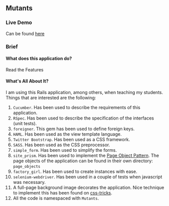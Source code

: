 ## Mutants ##

### Live Demo ###

Can be found [here](http://shielded-mesa-1223.herokuapp.com/)

### Brief ###

#### What does this application do? ####

Read the Features

#### What's All About It? ####

I am using this Rails application, among others, when teaching my students. Things that are interested are the following:

1. `Cucumber`. Has been used to describe the requirements of this application. 
2. `RSpec`. Has been used to describe the specification of the interfaces (unit tests).
3. `foreigner`. This gem has been used to define foreign keys.
4. `HAML`. Has been used as the view template language.
5. `Twitter Bootstrap`. Has been used as a CSS framework.
6. `SASS`. Has been used as the CSS preprocessor.
7. `simple_form`. Has been used to simplify the forms.
8. `site_prism`. Has been used to implement the [Page Object Pattern](http://martinfowler.com/bliki/PageObject.html). The page objects of the application can be found in their own directory: `page_objects`
9. `factory_girl`. Has been used to create instances with ease.
10. `selenium-webdriver`. Has been used in a couple of tests when javascript was necessary.
11. A full-page background image decorates the application. Nice technique to implement this has been found on [css-tricks](https://www.google.gr/url?sa=t&rct=j&q=&esrc=s&source=web&cd=1&cad=rja&uact=8&ved=0CCgQFjAA&url=http%3A%2F%2Fcss-tricks.com%2Fperfect-full-page-background-image%2F&ei=RSpmU4zWAomN7Qae8IGADg&usg=AFQjCNEhgsFuP7_T7nQ8VxEGzEt0rkktCw&bvm=bv.65788261,d.ZGU).
11. All the code is namespaced with `Mutants`.

